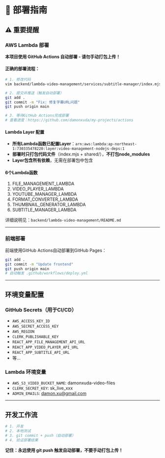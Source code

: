 # 🚀 部署指南

## ⚠️ 重要提醒

### AWS Lambda 部署

**本项目使用 GitHub Actions 自动部署 - 请勿手动打包上传！**

#### 正确的部署流程：

```bash
# 1. 修改代码
vim backend/lambda-video-management/services/subtitle-manager/index.mjs

# 2. 提交并推送（触发自动部署）
git add .
git commit -m "Fix: 修复字幕URL问题"
git push origin main

# 3. 等待GitHub Actions完成部署
# 查看进度：https://github.com/damonxuda/my-projects/actions
```

#### Lambda Layer 配置

- **所有Lambda函数已配置Layer**：`arn:aws:lambda:ap-northeast-1:730335478220:layer:video-management-nodejs-deps:1`
- **部署时只打包代码文件**（index.mjs + shared/），**不打包node_modules**
- **Layer包含所有依赖**，无需在部署包中包含

#### 6个Lambda函数

1. FILE_MANAGEMENT_LAMBDA
2. VIDEO_PLAYER_LAMBDA
3. YOUTUBE_MANAGER_LAMBDA
4. FORMAT_CONVERTER_LAMBDA
5. THUMBNAIL_GENERATOR_LAMBDA
6. SUBTITLE_MANAGER_LAMBDA

详细说明见：`backend/lambda-video-management/README.md`

---

### 前端部署

前端使用GitHub Actions自动部署到GitHub Pages：

```bash
git add .
git commit -m "Update frontend"
git push origin main
# 自动触发 .github/workflows/deploy.yml
```

---

## 环境变量配置

### GitHub Secrets（用于CI/CD）

- `AWS_ACCESS_KEY_ID`
- `AWS_SECRET_ACCESS_KEY`
- `AWS_REGION`
- `CLERK_PUBLISHABLE_KEY`
- `REACT_APP_FILE_MANAGEMENT_API_URL`
- `REACT_APP_VIDEO_PLAYER_API_URL`
- `REACT_APP_SUBTITLE_API_URL`
- 等...

### Lambda 环境变量

- `AWS_S3_VIDEO_BUCKET_NAME`: damonxuda-video-files
- `CLERK_SECRET_KEY`: sk_live_xxx
- `ADMIN_EMAILS`: damon.xu@gmail.com

---

## 开发工作流

```bash
# 1. 开发
# 2. 本地测试
# 3. git commit + push（自动部署）
# 4. 验证部署结果
```

**记住：永远使用 git push 触发自动部署，不要手动打包上传！**
